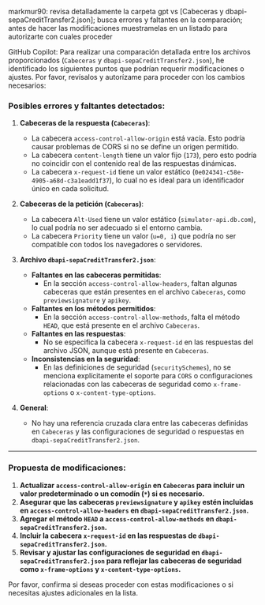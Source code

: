 markmur90: revisa detalladamente la carpeta gpt vs [Cabeceras y dbapi-sepaCreditTransfer2.json]; busca errores y faltantes en la comparación; antes de hacer las modificaciones muestramelas en un listado para autorizarte con cuales proceder

GitHub Copilot: Para realizar una comparación detallada entre los archivos proporcionados (`Cabeceras` y `dbapi-sepaCreditTransfer2.json`), he identificado los siguientes puntos que podrían requerir modificaciones o ajustes. Por favor, revísalos y autorízame para proceder con los cambios necesarios:

### Posibles errores y faltantes detectados:

1. **Cabeceras de la respuesta (`Cabeceras`)**:
   - La cabecera `access-control-allow-origin` está vacía. Esto podría causar problemas de CORS si no se define un origen permitido.
   - La cabecera `content-length` tiene un valor fijo (`173`), pero esto podría no coincidir con el contenido real de las respuestas dinámicas.
   - La cabecera `x-request-id` tiene un valor estático (`0e024341-c58e-4905-a68d-c3a1eadd1f37`), lo cual no es ideal para un identificador único en cada solicitud.

2. **Cabeceras de la petición (`Cabeceras`)**:
   - La cabecera `Alt-Used` tiene un valor estático (`simulator-api.db.com`), lo cual podría no ser adecuado si el entorno cambia.
   - La cabecera `Priority` tiene un valor (`u=0, i`) que podría no ser compatible con todos los navegadores o servidores.

3. **Archivo `dbapi-sepaCreditTransfer2.json`**:
   - **Faltantes en las cabeceras permitidas**:
     - En la sección `access-control-allow-headers`, faltan algunas cabeceras que están presentes en el archivo `Cabeceras`, como `previewsignature` y `apikey`.
   - **Faltantes en los métodos permitidos**:
     - En la sección `access-control-allow-methods`, falta el método `HEAD`, que está presente en el archivo `Cabeceras`.
   - **Faltantes en las respuestas**:
     - No se especifica la cabecera `x-request-id` en las respuestas del archivo JSON, aunque está presente en `Cabeceras`.
   - **Inconsistencias en la seguridad**:
     - En las definiciones de seguridad (`securitySchemes`), no se menciona explícitamente el soporte para `CORS` o configuraciones relacionadas con las cabeceras de seguridad como `x-frame-options` o `x-content-type-options`.

4. **General**:
   - No hay una referencia cruzada clara entre las cabeceras definidas en `Cabeceras` y las configuraciones de seguridad o respuestas en `dbapi-sepaCreditTransfer2.json`.

---

### Propuesta de modificaciones:

1. **Actualizar `access-control-allow-origin` en `Cabeceras` para incluir un valor predeterminado o un comodín (`*`) si es necesario.**
2. **Asegurar que las cabeceras `previewsignature` y `apikey` estén incluidas en `access-control-allow-headers` en `dbapi-sepaCreditTransfer2.json`.**
3. **Agregar el método `HEAD` a `access-control-allow-methods` en `dbapi-sepaCreditTransfer2.json`.**
4. **Incluir la cabecera `x-request-id` en las respuestas de `dbapi-sepaCreditTransfer2.json`.**
5. **Revisar y ajustar las configuraciones de seguridad en `dbapi-sepaCreditTransfer2.json` para reflejar las cabeceras de seguridad como `x-frame-options` y `x-content-type-options`.**

Por favor, confirma si deseas proceder con estas modificaciones o si necesitas ajustes adicionales en la lista.